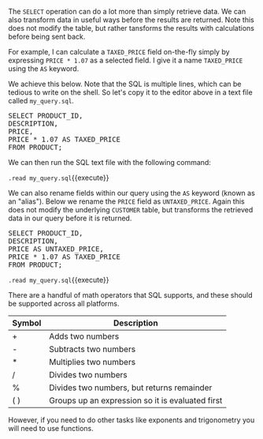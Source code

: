 
The `SELECT` operation can do a lot more than simply retrieve data. We can also transform data in useful ways before the results are returned. Note this does not modify the table, but rather tansforms the results with calculations before being sent back.

For example, I can calculate a `TAXED_PRICE` field on-the-fly simply by expressing `PRICE * 1.07` as a selected field. I give it a name `TAXED_PRICE` using the `AS` keyword. 

We achieve this below. Note that the SQL is multiple lines, which can be tedious to write on the shell. So let's copy it to the editor above in a text file called `my_query.sql`. 

<pre class="file" data-filename="my_query.sql" data-target="replace">
SELECT PRODUCT_ID,
DESCRIPTION,
PRICE,
PRICE * 1.07 AS TAXED_PRICE
FROM PRODUCT;
</pre>

We can then run the SQL text file with the following command: 

`.read my_query.sql`{{execute}}

We can also rename fields within our query using the `AS` keyword (known as an "alias"). Below we rename the `PRICE` field as `UNTAXED_PRICE`. Again this does not modify the underlying `CUSTOMER` table, but transforms the retrieved data in our query before it is returned. 

<pre class="file" data-filename="my_query.sql" data-target="replace">
SELECT PRODUCT_ID,
DESCRIPTION,
PRICE AS UNTAXED_PRICE,
PRICE * 1.07 AS TAXED_PRICE
FROM PRODUCT;
</pre>

`.read my_query.sql`{{execute}}

There are a handful of math operators that SQL supports, and these should be supported across all platforms. 

| Symbol | Description            |
|--------|------------------------|
| +      | Adds two numbers                          |
| -      | Subtracts two numbers                     |
| *      | Multiplies two numbers                    |
| /      | Divides two numbers                       |
| %      | Divides two numbers, but returns remainder|
| ( )    | Groups up an expression so it is evaluated first|

However, if you need to do other tasks like exponents and trigonometry you will need to use functions. 
